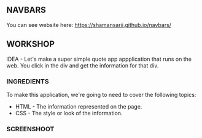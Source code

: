 NAVBARS
-------

You can see website here: https://shamansarii.github.io/navbars/

## WORKSHOP

IDEA - Let's make a super simple quote app appplication that runs on the web. You click in the div and get the information for that div. 

### INGREDIENTS

To make this application, we're going to need to cover the following topics:
  * HTML - The information represented on the page.
  * CSS - The style or look of the information.

### SCREENSHOOT

